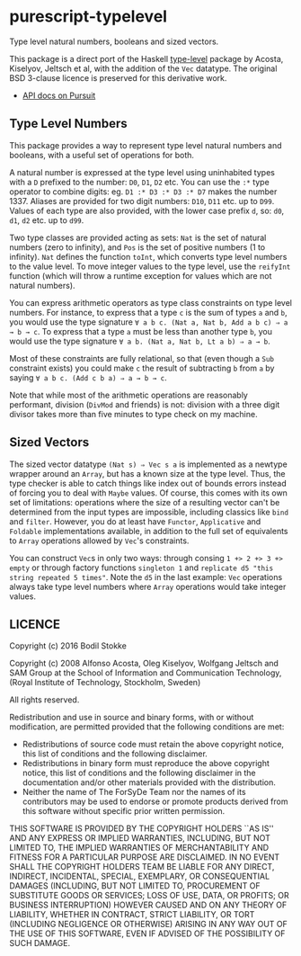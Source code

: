 # purescript-typelevel

Type level natural numbers, booleans and sized vectors.

This package is a direct port of the Haskell [type-level](https://github.com/forsyde/type-level) package by Acosta, Kiselyov, Jeltsch et al, with the addition of the `Vec` datatype. The original BSD 3-clause licence is preserved for this derivative work.

* [API docs on Pursuit](http://pursuit.purescript.org/packages/purescript-typelevel/)

## Type Level Numbers

This package provides a way to represent type level natural numbers and booleans, with a useful set of operations for both.

A natural number is expressed at the type level using uninhabited types with a `D` prefixed to the number: `D0`, `D1`, `D2` etc. You can use the `:*` type operator to combine digits: eg. `D1 :* D3 :* D3 :* D7` makes the number 1337. Aliases are provided for two digit numbers: `D10`, `D11` etc. up to `D99`. Values of each type are also provided, with the lower case prefix `d`, so: `d0`, `d1`, `d2` etc. up to `d99`.

Two type classes are provided acting as sets: `Nat` is the set of natural numbers (zero to infinity), and `Pos` is the set of positive numbers (1 to infinity). `Nat` defines the function `toInt`, which converts type level numbers to the value level. To move integer values to the type level, use the `reifyInt` function (which will throw a runtime exception for values which are not natural numbers).

You can express arithmetic operators as type class constraints on type level numbers. For instance, to express that a type `c` is the sum of types `a` and `b`, you would use the type signature `∀ a b c. (Nat a, Nat b, Add a b c) ⇒ a → b → c`. To express that a type `a` must be less than another type `b`, you would use the type signature `∀ a b. (Nat a, Nat b, Lt a b) ⇒ a → b`.

Most of these constraints are fully relational, so that (even though a `Sub` constraint exists) you could make `c` the result of subtracting `b` from `a` by saying `∀ a b c. (Add c b a) ⇒ a → b → c`.

Note that while most of the arithmetic operations are reasonably performant, division (`DivMod` and friends) is not: division with a three digit divisor takes more than five minutes to type check on my machine.

## Sized Vectors

The sized vector datatype `(Nat s) ⇒ Vec s a` is implemented as a newtype wrapper around an `Array`, but has a known size at the type level. Thus, the type checker is able to catch things like index out of bounds errors instead of forcing you to deal with `Maybe` values. Of course, this comes with its own set of limitations: operations where the size of a resulting vector can't be determined from the input types are impossible, including classics like `bind` and `filter`. However, you do at least have `Functor`, `Applicative` and `Foldable` implementations available, in addition to the full set of equivalents to `Array` operations allowed by `Vec`'s constraints.

You can construct `Vec`s in only two ways: through consing `1 +> 2 +> 3 +> empty` or through factory functions `singleton 1` and `replicate d5 "this string repeated 5 times"`. Note the `d5` in the last example: `Vec` operations always take type level numbers where `Array` operations would take integer values.

## LICENCE

Copyright (c) 2016 Bodil Stokke

Copyright (c) 2008 Alfonso Acosta, Oleg Kiselyov, Wolfgang Jeltsch and
 SAM Group at the School of Information and Communication  Technology,
 (Royal Institute of Technology, Stockholm, Sweden)

All rights reserved.

Redistribution and use in source and binary forms, with or without
modification, are permitted provided that the following conditions are met:

* Redistributions of source code must retain the above copyright
  notice, this list of conditions and the following disclaimer.
* Redistributions in binary form must reproduce the above copyright
  notice, this list of conditions and the following disclaimer in the
  documentation and/or other materials provided with the distribution.
* Neither the name of The ForSyDe Team nor the
  names of its contributors may be used to endorse or promote products
  derived from this software without specific prior written permission.

THIS SOFTWARE IS PROVIDED BY THE COPYRIGHT HOLDERS ``AS IS'' AND ANY
EXPRESS OR IMPLIED WARRANTIES, INCLUDING, BUT NOT LIMITED TO, THE IMPLIED
WARRANTIES OF MERCHANTABILITY AND FITNESS FOR A PARTICULAR PURPOSE ARE
DISCLAIMED. IN NO EVENT SHALL THE COPYRIGHT HOLDERS TEAM BE LIABLE FOR ANY
DIRECT, INDIRECT, INCIDENTAL, SPECIAL, EXEMPLARY, OR CONSEQUENTIAL DAMAGES
(INCLUDING, BUT NOT LIMITED TO, PROCUREMENT OF SUBSTITUTE GOODS OR SERVICES;
LOSS OF USE, DATA, OR PROFITS; OR BUSINESS INTERRUPTION) HOWEVER CAUSED AND
ON ANY THEORY OF LIABILITY, WHETHER IN CONTRACT, STRICT LIABILITY, OR TORT
(INCLUDING NEGLIGENCE OR OTHERWISE) ARISING IN ANY WAY OUT OF THE USE OF THIS
SOFTWARE, EVEN IF ADVISED OF THE POSSIBILITY OF SUCH DAMAGE.

